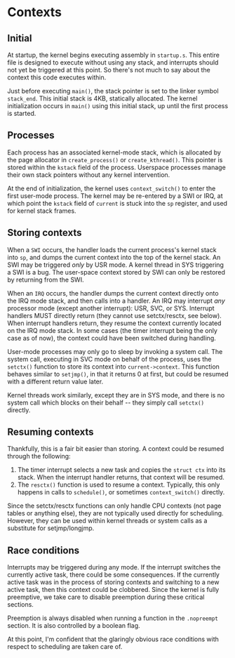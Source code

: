 Contexts
========


Initial
-------

At startup, the kernel begins executing assembly in `startup.s`. This entire
file is designed to execute without using any stack, and interrupts should not
yet be triggered at this point. So there's not much to say about the context
this code executes within.

Just before executing `main()`, the stack pointer is set to the linker symbol
`stack_end`. This initial stack is 4KB, statically allocated. The kernel
initialization occurs in `main()` using this initial stack, up until the first
process is started.


Processes
---------

Each process has an associated kernel-mode stack, which is allocated by the page
allocator in `create_process()` or `create_kthread()`. This pointer is stored
within the `kstack` field of the process. Userspace processes manage their own
stack pointers without any kernel intervention.

At the end of initialization, the kernel uses `context_switch()` to enter the
first user-mode process. The kernel may be re-entered by a SWI or IRQ, at which
point the `kstack` field of `current` is stuck into the `sp` register, and used
for kernel stack frames.


Storing contexts
----------------

When a `SWI` occurs, the handler loads the current process's kernel stack into
`sp`, and dumps the current context into the top of the kernel stack. An SWI may
be triggered *only* by USR mode. A kernel thread in SYS triggering a SWI is a
bug. The user-space context stored by SWI can only be restored by returning from
the SWI.

When an `IRQ` occurs, the handler dumps the current context directly onto
the IRQ mode stack, and then calls into a handler. An IRQ may interrupt *any*
processor mode (except another interrupt): USR, SVC, or SYS. Interrupt handlers
MUST directly return (they cannot use setctx/resctx, see below). When interrupt
handlers return, they resume the context currently located on the IRQ mode
stack. In some cases (the timer interrupt being the only case as of now), the
context could have been switched during handling.

User-mode processes may only go to sleep by invoking a system call. The system
call, executing in SVC mode on behalf of the process, uses the `setctx()`
function to store its context into `current->context`. This function behaves
similar to `setjmp()`, in that it returns 0 at first, but could be resumed with
a different return value later.

Kernel threads work similarly, except they are in SYS mode, and there is no
system call which blocks on their behalf -- they simply call `setctx()`
directly.

Resuming contexts
-----------------

Thankfully, this is a fair bit easier than storing.  A context could be resumed
through the following:

1. The timer interrupt selects a new task and copies the `struct ctx` into its
   stack. When the interrupt handler returns, that context will be resumed.
2. The `resctx()` function is used to resume a context. Typically, this only
   happens in calls to `schedule()`, or sometimes `context_switch()` directly.

Since the setctx/resctx functions can only handle CPU contexts (not page tables
or anything else), they are not typically used directly for scheduling. However,
they can be used within kernel threads or system calls as a substitute for
setjmp/longjmp.

Race conditions
---------------

Interrupts may be triggered during any mode. If the interrupt switches the
currently active task, there could be some consequences.  If the currently
active task was in the process of storing contexts and switching to a new active
task, then this context could be clobbered. Since the kernel is fully
preemptive, we take care to disable preemption during these critical sections.

Preemption is always disabled when running a function in the `.nopreempt`
section. It is also controlled by a boolean flag.

At this point, I'm confident that the glaringly obvious race conditions with
respect to scheduling are taken care of.
